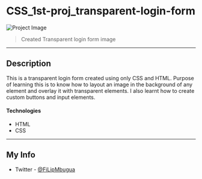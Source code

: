# CSS_1st-proj_transparent-login-form

![Project Image](https://teststudent2.000webhostapp.com/login_form.png)

> Created Transparent login form image

---

## Description

This is a transparent login form created using only CSS and HTML. Purpose of learning this is to know how
to layout an image in the background of any element and overlay it with transparent elements. I also learnt how to
create custom buttons and input elements.

#### Technologies

- HTML
- CSS

---

## My Info

- Twitter - [@FiLipMbugua](https://twitter.com/FiLipMbugua)

